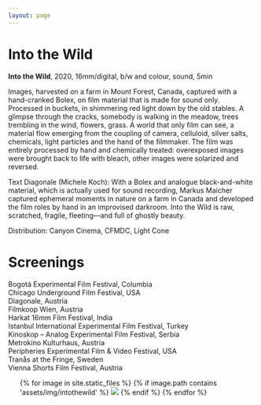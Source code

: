 ```yaml
---
layout: page
---
```


# Into the Wild

<strong><b>Into the Wild</b></strong>, 2020, 16mm/digital, b/w and colour, sound, 5min <br>

Images, harvested on a farm in Mount Forest, Canada, captured with a hand-cranked Bolex, on film material that is made for sound only. Processed in buckets, in shimmering red light down by the old stables. A glimpse through the cracks, somebody is walking in the meadow, trees trembling in the wind, flowers, grass. A world that only film can see, a material flow emerging from the coupling of camera, celluloid, silver salts, chemicals, light particles and the hand of the filmmaker. The film was entirely processed by hand and chemically treated: overexposed images were brought back to life with bleach, other images were solarized and reversed.

Text Diagonale (Michele Koch):
With a Bolex and analogue black-and-white material, which is actually used for sound recording, Markus Maicher captured ephemeral moments in nature on a farm in Canada and developed the film roles by hand in an improvised darkroom. Into the Wild is raw, scratched, fragile, fleeting—and full of ghostly beauty.

Distribution: Canyon Cinema, CFMDC, Light Cone

# Screenings

Bogotá Experimental Film Festival, Columbia<br>
Chicago Underground Film Festival, USA<br>
Diagonale, Austria<br>
Filmkoop Wien, Austria<br>
Harkat 16mm Film Festival, India<br>
Istanbul International Experimental Film Festival, Turkey<br>
Kinoskop – Analog Experimental Film Festival, Serbia<br>
Metrokino Kulturhaus, Austria<br>
Peripheries Experimental Film & Video Festival, USA<br>
Tranås at the Fringe, Sweden<br>
Vienna Shorts Film Festival, Austria<br>


<ul>
{% for image in site.static_files %}
    {% if image.path contains 'assets/img/intothewild' %}
<img src="{{ image.path }}"/>
    {% endif %}
{% endfor %}
</ul>